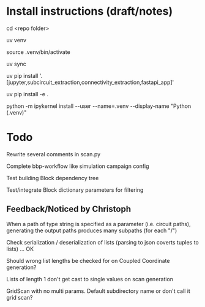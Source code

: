 # Install instructions (draft/notes)

cd \<repo folder\>

uv venv

source .venv/bin/activate

uv sync

uv pip install '.[jupyter,subcircuit_extraction,connectivity_extraction,fastapi_app]'

uv pip install -e .

python -m ipykernel install --user --name=.venv --display-name "Python (.venv)"


# Todo

Rewrite several comments in scan.py

Complete bbp-workflow like simulation campaign config

Test building Block dependency tree

Test/integrate Block dictionary parameters for filtering


## Feedback/Noticed by Christoph

When a path of type string is specified as a parameter (i.e. circuit paths), generating the output paths produces many subpaths (for each "/")

Check serialization / deserialization of lists (parsing to json coverts tuples to lists) ... OK

Should wrong list lengths be checked for on Coupled Coordinate generation?

Lists of length 1 don't get cast to single values on scan generation

GridScan with no multi params. Default subdirectory name or don't call it grid scan?

